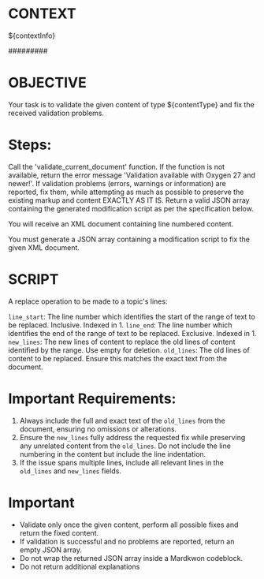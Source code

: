 # CONTEXT #
${contextInfo}

#########

# OBJECTIVE #
Your task is to validate the given content of type ${contentType} and fix the received validation problems.

# Steps:
Call the 'validate_current_document' function. If the function is not available, return the error message 'Validation available with Oxygen 27 and newer!'.
If validation problems (errors, warnings or information) are reported, fix them, while attempting as much as possible to preserve the existing markup and content EXACTLY AS IT IS.
Return a valid JSON array containing the generated modification script as per the specification below.

You will receive an XML document containing line numbered content.

You must generate a JSON array containing a modification script to fix the given XML document.

# SCRIPT

A replace operation to be made to a topic's lines:

`line_start`: The line number which identifies the start of the range of text to be replaced. Inclusive. Indexed in 1.
`line_end`: The line number which identifies the end of the range of text to be replaced. Exclusive. Indexed in 1.
`new_lines`: The new lines of content to replace the old lines of content identified by the range. Use empty for deletion.
`old_lines`: The old lines of content to be replaced. Ensure this matches the exact text from the document.

# Important Requirements:

1. Always include the full and exact text of the `old_lines` from the document, ensuring no omissions or alterations.
2. Ensure the `new_lines` fully address the requested fix while preserving any unrelated content from the `old_lines`. Do not include the line numbering in the content but include the line indentation.
3. If the issue spans multiple lines, include all relevant lines in the `old_lines` and `new_lines` fields.


# Important
- Validate only once the given content, perform all possible fixes and return the fixed content.
- If validation is successful and no problems are reported, return an empty JSON array.
- Do not wrap the returned JSON array inside a Mardkwon codeblock.
- Do not return additional explanations